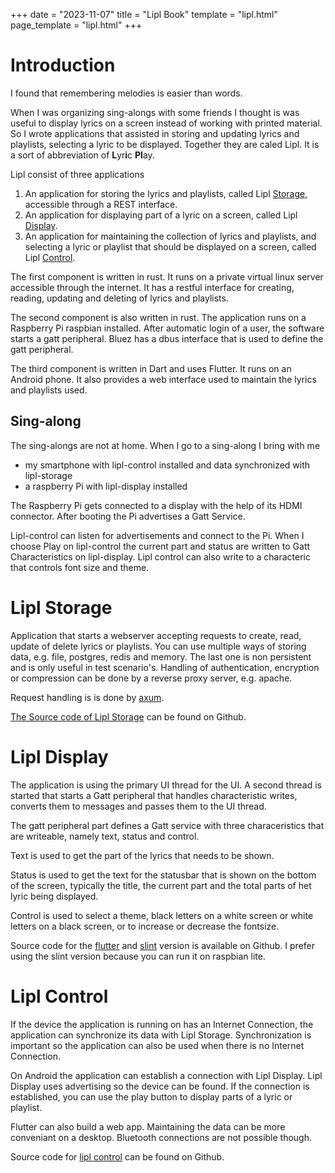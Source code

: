 +++
date = "2023-11-07"
title = "Lipl Book"
template = "lipl.html"
page_template = "lipl.html"
+++

# Introduction

I found that remembering melodies is easier than words.

When I was organizing sing-alongs with some friends I thought is was useful to display lyrics on a screen instead of working with printed material. So I wrote applications that assisted in storing and updating lyrics and playlists, selecting a lyric to be displayed. Together they are caled Lipl. It is a sort of abbreviation of **L**yr**i**c **Pl**ay.

Lipl consist of three applications

1. An application for storing the lyrics and playlists, called Lipl [Storage], accessible through a REST interface.
2. An application for displaying part of a lyric on a screen, called Lipl [Display].
3. An application for maintaining the collection of lyrics and playlists, and selecting a lyric or playlist that should be displayed on a screen, called Lipl [Control].

The first component is written in rust. It runs on a private virtual linux server accessible through the internet. It has a restful interface for creating, reading, updating and deleting of lyrics and playlists.

The second component is also written in rust. The application runs on a Raspberry Pi raspbian installed.
After automatic login of a user, the software starts a gatt peripheral. Bluez has a dbus interface that is used to define the gatt peripheral.

The third component is written in Dart and uses Flutter. It runs on an Android phone. It also provides a web interface used to maintain the lyrics and playlists used.

## Sing-along

The sing-alongs are not at home. When I go to a sing-along I bring with me
- my smartphone with lipl-control installed and data synchronized with lipl-storage
- a raspberry Pi with lipl-display installed

The Raspberry Pi gets connected to a display with the help of its HDMI connector. After booting the Pi advertises a Gatt Service.

Lipl-control can listen for advertisements and connect to the Pi. When I choose Play on lipl-control the current part and status are written to Gatt Characteristics on lipl-display. Lipl control can also write to a characteric that controls font size and theme.


# Lipl Storage

Application that starts a webserver accepting requests to create, read, update of delete lyrics or playlists.
You can use multiple ways of storing data, e.g. file, postgres, redis and memory. The last one is non persistent and is only useful in test scenario's.
Handling of authentication, encryption or compression can be done by a reverse proxy server, e.g. apache.

Request handling is is done by [axum](https://crates.io/crates/axum).

[The Source code of Lipl Storage](https://www.github.com/paulusminus/lipl-storage) can be found on Github.


# Lipl Display

The application is using the primary UI thread for the UI. A second thread is started that starts a Gatt peripheral that handles characteristic writes, converts them to messages and passes them to the UI thread.

The gatt peripheral part defines a Gatt service with three characeristics that are writeable, namely text, status and control.

Text is used to get the part of the lyrics that needs to be shown.

Status is used to get the text for the statusbar that is shown on the bottom of the screen, typically the title, the current part and the total parts of het lyric being displayed.

Control is used to select a theme, black letters on a white screen or white letters on a black screen, or to increase or decrease the fontsize.

Source code for the [flutter] and [slint] version is available on Github. I prefer using the slint version because you can run it on raspbian lite.


# Lipl Control

If the device the application is running on has an Internet Connection, the application can synchronize its data with Lipl Storage. Synchronization is important so the application can also be used when there is no Internet Connection.

On Android the application can establish a connection with Lipl Display. Lipl Display uses advertising so the device can be found.
If the connection is established, you can use the play button to display parts of a lyric or playlist.

Flutter can also build a web app. Maintaining the data can be more conveniant on a desktop. Bluetooth connections are not possible though.

Source code for [lipl control] can be found on Github.


[lipl control]: https://www.github.com/paulusminus/lipl-control
[flutter]: https://www.github.com/paulusminus/lipl-display-flutter
[slint]: https://www.github.com/paulusminus/lipl-display
[Control]: #lipl-control
[Display]: #lipl-display
[Storage]: #lipl-storage